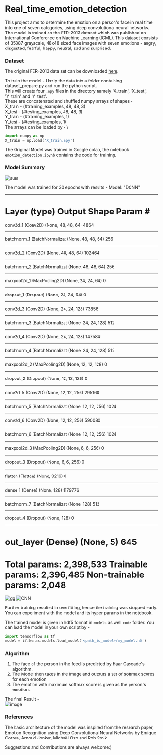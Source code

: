 # Real_time_emotion_detection
This project aims to determine the emotion on a person's face in real time into one of seven categories, using deep convolutional neural networks. The model is trained on the FER-2013 dataset which was published on International Conference on Machine Learning (ICML). This dataset consists of 35887 grayscale, 48x48 sized face images with seven emotions - angry, disgusted, fearful, happy, neutral, sad and surprised.


### Dataset
The original FER-2013 data set can be downloaded [here](https://drive.google.com/file/d/1X60B-uR3NtqPd4oosdotpbDgy8KOfUdr/view).

To train the model - 
Unzip the data into a folder containing dataset_prepare.py and run the python script. \
This will create four ```.npy``` files in the directory namely 'X_train', 'X_test', 'Y_train' and 'Y_test'. \
These are concatenated and shuffled numpy arrays of shapes - \
X_train - (#training_examples, 48, 48, 3) \
X_test - (#testing_examples, 48, 48, 3) \
Y_train - (#training_examples, 1) \
Y_test - (#testing_examples, 1) \
The arrays can be loaded by -  \
```python
import numpy as np
X_train = np.load('X_train.npy')
```
The Original Model was trained in Google colab, the notebook ```emotion_detection.ipynb``` contains the code for training.

### Model Summary
![sum](https://github.com/Varun221/Real_time_emotion_detection/blob/master/images/model_summary.png)
 
The model was trained for 30 epochs with results - 
Model: "DCNN"
_______________________
Layer (type)                 Output Shape              Param #   
=================================================================
conv2d_1 (Conv2D)            (None, 48, 48, 64)        4864      
_______________________
batchnorm_1 (BatchNormalizat (None, 48, 48, 64)        256       
_______________________
conv2d_2 (Conv2D)            (None, 48, 48, 64)        102464    
_______________________
batchnorm_2 (BatchNormalizat (None, 48, 48, 64)        256       
_______________________
maxpool2d_1 (MaxPooling2D)   (None, 24, 24, 64)        0         
_______________________
dropout_1 (Dropout)          (None, 24, 24, 64)        0         
_______________________
conv2d_3 (Conv2D)            (None, 24, 24, 128)       73856     
_______________________
batchnorm_3 (BatchNormalizat (None, 24, 24, 128)       512       
_______________________
conv2d_4 (Conv2D)            (None, 24, 24, 128)       147584    
_______________________
batchnorm_4 (BatchNormalizat (None, 24, 24, 128)       512       
_______________________
maxpool2d_2 (MaxPooling2D)   (None, 12, 12, 128)       0         
_______________________
dropout_2 (Dropout)          (None, 12, 12, 128)       0         
_______________________
conv2d_5 (Conv2D)            (None, 12, 12, 256)       295168    
_______________________
batchnorm_5 (BatchNormalizat (None, 12, 12, 256)       1024      
_______________________
conv2d_6 (Conv2D)            (None, 12, 12, 256)       590080    
_______________________
batchnorm_6 (BatchNormalizat (None, 12, 12, 256)       1024      
_______________________
maxpool2d_3 (MaxPooling2D)   (None, 6, 6, 256)         0         
_______________________
dropout_3 (Dropout)          (None, 6, 6, 256)         0         
_______________________
flatten (Flatten)            (None, 9216)              0         
_______________________
dense_1 (Dense)              (None, 128)               1179776   
_______________________
batchnorm_7 (BatchNormalizat (None, 128)               512       
_______________________
dropout_4 (Dropout)          (None, 128)               0         
_______________________
out_layer (Dense)            (None, 5)                 645       
=================================================================
Total params: 2,398,533
Trainable params: 2,396,485
Non-trainable params: 2,048
================================================================

![gg](https://user-images.githubusercontent.com/91504747/203370501-64fe3397-0afd-4a59-90cf-1336dee0af9a.jpeg)
![CNN](https://user-images.githubusercontent.com/91504747/203370777-677bf65d-5309-4e66-82d5-a9eed564d140.jpeg)


Further training resulted in overfitting, hence the training was stopped early. You can experiment with the model and its hyper params in the notebook.

The trained model is given in hdf5 format in ```models``` as well ```code``` folder.
You can load the model in your own script by - 
```python
import tensorflow as tf
model = tf.keras.models.load_model('<path_to_model>/my_model.h5')
```


### Algorithm
1. The face of the person in the feed is predicted by Haar Cascade's algorithm.
2. The Model then takes in the image and outputs a set of softmax scores for each emotion
3. The emotion with maximum softmax score is given as the person's emotion.

The final Result - \
![image](https://user-images.githubusercontent.com/91504747/203371112-2c5e3408-b23f-45b0-a45a-1e1f52ead9a3.png)


### References
The basic architecture of the model was inspired from the research paper, Emotion Recognition using Deep Convolutional Neural Networks by Enrique Correa, Arnoud Jonker, Michaël Ozo and Rob Stolk

Suggestions and Contributions are always welcome:)
